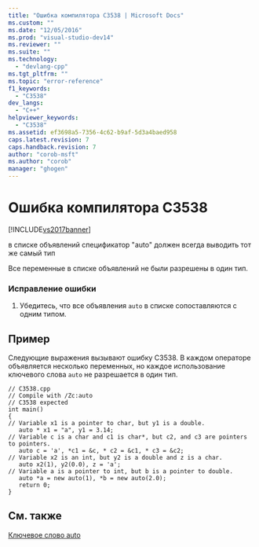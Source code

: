 ```yaml
---
title: "Ошибка компилятора C3538 | Microsoft Docs"
ms.custom: ""
ms.date: "12/05/2016"
ms.prod: "visual-studio-dev14"
ms.reviewer: ""
ms.suite: ""
ms.technology: 
  - "devlang-cpp"
ms.tgt_pltfrm: ""
ms.topic: "error-reference"
f1_keywords: 
  - "C3538"
dev_langs: 
  - "C++"
helpviewer_keywords: 
  - "C3538"
ms.assetid: ef3698a5-7356-4c62-b9af-5d3a4baed958
caps.latest.revision: 7
caps.handback.revision: 7
author: "corob-msft"
ms.author: "corob"
manager: "ghogen"
---
```

# Ошибка компилятора C3538
[!INCLUDE[vs2017banner](../../assembler/inline/includes/vs2017banner.md)]

в списке объявлений спецификатор "auto" должен всегда выводить тот же самый тип  
  
 Все переменные в списке объявлений не были разрешены в один тип.  
  
### Исправление ошибки  
  
1.  Убедитесь, что все объявления `auto` в списке сопоставляются с одним типом.  
  
## Пример  
 Следующие выражения вызывают ошибку C3538.  В каждом операторе объявляется несколько переменных, но каждое использование ключевого слова `auto` не разрешается в один тип.  
  
```  
// C3538.cpp  
// Compile with /Zc:auto  
// C3538 expected  
int main()  
{  
// Variable x1 is a pointer to char, but y1 is a double.  
   auto * x1 = "a", y1 = 3.14;    
// Variable c is a char and c1 is char*, but c2, and c3 are pointers to pointers.  
   auto c = 'a', *c1 = &c, * c2 = &c1, * c3 = &c2;   
// Variable x2 is an int, but y2 is a double and z is a char.  
   auto x2(1), y2(0.0), z = 'a';   
// Variable a is a pointer to int, but b is a pointer to double.  
   auto *a = new auto(1), *b = new auto(2.0);   
   return 0;  
}  
```  
  
## См. также  
 [Ключевое слово auto](../../cpp/auto-keyword.md)